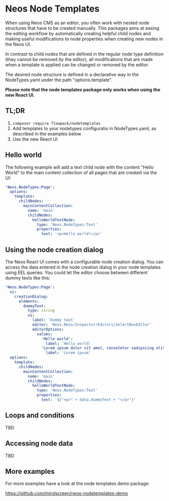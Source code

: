 # Neos Node Templates

When using Neos CMS as an editor, you often work with nested node structures that 
have to be created manually. This packages aims at easing the editing workflow by
automatically creating helpful child nodes and making useful modifications to node 
properties when creating new nodes in the Neos UI.

In contrast to child nodes that are defined in the regular node type definition
(they cannot be removed by the editor), all modifications that are made when a 
template is applied can be changed or removed by the editor.

The desired node structure is defined in a declarative way in the NodeTypes.yaml
under the path "options.template".

**Please note that the node templates package only works when using the new React UI.**

## TL;DR

1. `composer require flowpack/nodetemplates`
2. Add templates to your nodetypes configuratio in NodeTypes.yaml, as described in the examples below
3. Use the new React UI

## Hello world

The following example will add a text child node with the content "Hello World"
to the main content collection of all pages that are created via the UI:

```yaml
'Neos.NodeTypes:Page':
  options:
    template:
      childNodes:
        mainContentCollection:
          name: 'main'
          childNodes:
            helloWorldTextNode:
              type: 'Neos.NodeTypes:Text'
              properties:
                text: '<p>Hello world!</p>'
```

## Using the node creation dialog

The Neos React UI comes with a configurable node creation dialog. You can access
the data entered in the node creation dialog in your node templates using EEL queries.
You could let the editor choose between different dummy texts like this:

```yaml
'Neos.NodeTypes:Page':
  ui:
    creationDialog:
      elements:
        dummyText:
          type: string
          ui:
            label: 'Dummy text'
            editor: 'Neos.Neos/Inspector/Editors/SelectBoxEditor'
            editorOptions:
              values:
                'Hello world':
                  label: 'Hello world'
                'Lorem ipsum dolor sit amet, consetetur sadipscing elitr, sed diam nonumy eirmod tempor invidunt ut labore et dolore magna aliquyam erat, sed diam voluptua.':
                  label: 'Lorem ipsum'
  options:
    template:
      childNodes:
        mainContentCollection:
          name: 'main'
          childNodes:
            helloWorldTextNode:
              type: 'Neos.NodeTypes:Text'
              properties:
                text: '${"<p>" + data.dummyText + "</p>"}'
```

## Loops and conditions

TBD

## Accessing node data

TBD

## More examples

For more examples have a look at the node templates demo package:

https://github.com/mindscreen/neos-nodetemplates-demo
